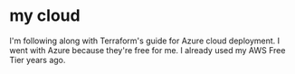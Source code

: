 # my cloud

I'm following along with Terraform's guide for Azure cloud deployment. I went
with Azure because they're free for me. I already used my AWS Free Tier years
ago.
